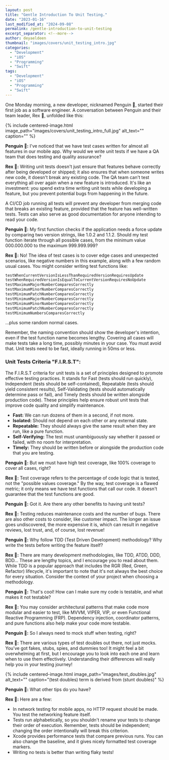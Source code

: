 ```yaml
---
layout: post
title: "Gentle Introduction To Unit Testing."
date: "2023-01-16"
last_modified_at: "2024-09-08"
permalink: /gentle-introduction-to-unit-testing
excerpt_separator: <!--more-->
author: deyaeldeen
thumbnail: "images/covers/unit_testing_intro.jpg"
categories: 
  - "Development"
  - "iOS"
  - "Programming"
  - "Swift"
tags:
  - "Development"
  - "iOS"
  - "Programming"
  - "Swift"
---
```


One Monday morning, a new developer, nicknamed Penguin 🐧, started their first job as a software engineer. A conversation between Penguin and their team leader, Rex 🦖, unfolded like this:

<!--more-->

{%
 include centered-image.html 
 image_path="images/covers/unit_testing_intro_full.jpg"
 alt_text="" 
 caption=""
%}

**Penguin 🐧:** I've noticed that we have test cases written for almost all features in our mobile app. Why would we write unit tests if we have a QA team that does testing and quality assurance?

**Rex 🦖:** Writing unit tests doesn't just ensure that features behave correctly after being developed or shipped; it also ensures that when someone writes new code, it doesn't break any existing code. The QA team can't test everything all over again when a new feature is introduced. It's like an investment: you spend extra time writing unit tests while developing a feature, but you prevent potential bugs from happening in the future.

A CI/CD job running all tests will prevent any developer from merging code that breaks an existing feature, provided that the feature has well-written tests. Tests can also serve as good documentation for anyone intending to read your code.

**Penguin 🐧:** My first function checks if the application needs a force update by comparing two version strings, like 1.0.2 and 1.1.2. Should my test function iterate through all possible cases, from the minimum value 000.000.000 to the maximum 999.999.999?

**Rex 🦖:** No! The idea of test cases is to cover edge cases and unexpected scenarios, like negative numbers in this example, along with a few random usual cases. You might consider writing test functions like:

```swift
testWhenCurrentVersionIsLessThanRequiredVersionRequiresUpdate
testWhenRequiredVersionIsEqualToCurrentVersionRequiresNoUpdate
testMaximumMajorNumberComparesCorrectly
testMaximumMinorNumberComparesCorrectly
testMinimumPatchNumberComparesCorrectly
testMinimumMajorNumberComparesCorrectly
testMinimumMinorNumberComparesCorrectly
testMinimumPatchNumberComparesCorrectly
testMinimumNumbersComparesCorrectly
```

...plus some random normal cases.

Remember, the naming convention should show the developer's intention, even if the test function name becomes lengthy. Covering all cases will make tests take a long time, possibly minutes in your case. You must avoid that. Unit tests need to be fast, ideally running in 50ms or less.

### Unit Tests Criteria "F.I.R.S.T":

The F.I.R.S.T criteria for unit tests is a set of principles designed to promote effective testing practices. It stands for Fast (tests should run quickly), Independent (tests should be self-contained), Repeatable (tests should yield consistent results), Self-Validating (tests should automatically determine pass or fail), and Timely (tests should be written alongside production code). These principles help ensure robust unit tests that improve code quality and simplify maintenance.

- **Fast:** We can run dozens of them in a second, if not more.
- **Isolated:** Should not depend on each other or any external state.
- **Repeatable:** They should always give the same result when they are run, like a pure function.
- **Self-Verifying:** The test must unambiguously say whether it passed or failed, with no room for interpretation.
- **Timely:** They should be written before or alongside the production code that you are testing.

**Penguin 🐧:** But we must have high test coverage, like 100% coverage to cover all cases, right?

**Rex 🦖:** Test coverage refers to the percentage of code logic that is tested, not the "possible values coverage." By the way, test coverage is a flawed metric; it only means we have test functions that call our code. It doesn't guarantee that the test functions are good.

**Penguin 🐧:** Got it. Are there any other benefits to having unit tests?

**Rex 🦖:** Testing reduces maintenance costs and the number of bugs. There are also other costs to consider, like customer impact. The longer an issue goes undiscovered, the more expensive it is, which can result in negative reviews, lost trust, and, of course, lost revenue!

**Penguin 🐧:** Why follow TDD (Test Driven Development) methodology? Why write the tests before writing the feature itself?

**Rex 🦖:** There are many development methodologies, like TDD, ATDD, DDD, BDD... These are lengthy topics, and I encourage you to read about them. While TDD is a popular approach that includes the RGR (Red, Green, Refactor) lifecycle, it's important to note that it's not always the best choice for every situation. Consider the context of your project when choosing a methodology.

**Penguin 🐧:** That's cool! How can I make sure my code is testable, and what makes it not testable?

**Rex 🦖:** You may consider architectural patterns that make code more modular and easier to test, like MVVM, VIPER, VIP, or even Functional Reactive Programming (FRP). Dependency injection, coordinator patterns, and pure functions also help make your code more testable.

**Penguin 🐧:** So I always need to mock stuff when testing, right?

**Rex 🦖:** There are various types of test doubles out there, not just mocks. You’ve got fakes, stubs, spies, and dummies too! It might feel a bit overwhelming at first, but I encourage you to look into each one and learn when to use them effectively. Understanding their differences will really help you in your testing journey!

{%
 include centered-image.html 
 image_path="images/test_doubles.jpg"
 alt_text="" 
 caption="(test doubles) term is derived from (stunt doubles)"
%}

**Penguin 🐧:** What other tips do you have?

**Rex 🦖:** Here are a few:

- In network testing for mobile apps, no HTTP request should be made. You test the networking feature itself.
- Tests run alphabetically, so you shouldn't rename your tests to change their order of execution. Remember, tests should be independent; changing the order intentionally will break this criterion.
- Xcode provides performance tests that compare previous runs. You can also change the baseline, and it gives nicely formatted test coverage markers.
- Writing no tests is better than writing flaky tests!
